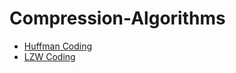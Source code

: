 # Compression-Algorithms

- [Huffman Coding](https://github.com/Ahmedelsa3eed/Compression-Algorithms/blob/main/Huffman/README.md)
- [LZW Coding](https://github.com/Ahmedelsa3eed/Compression-Algorithms/blob/main/LZW_coding/README.md)
